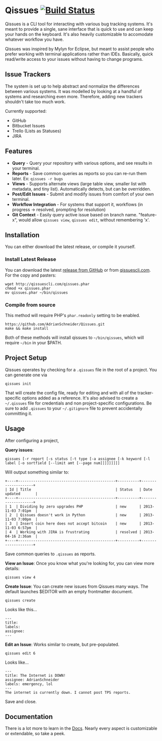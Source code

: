 # Qissues [![Build Status](https://travis-ci.org/AdrianSchneider/Qissues.png?branch=master)](https://travis-ci.org/AdrianSchneider/Qissues)
Qissues is a CLI tool for interacting with various bug tracking systems. It's meant to provide a single, sane interface that is quick to use and can keep your hands on the keyboard. It's also heavily customizable to accomodate whatever workflow you have.

Qissues was inspired by Mylyn for Eclipse, but meant to assist people who prefer working with terminal applications rather than IDEs. Basically, quick read/write access to your issues without having to change programs.

## Issue Trackers
The system is set up to help abstract and normalize the differences between various systems. It was modelled by looking at a handful of systems and researching even more. Therefore, adding new trackers shouldn't take too much work.

Currently supported:

- GitHub
- Bitbucket Issues
- Trello (Lists as Statuses)
- JIRA

## Features

- **Query** - Query your repository with various options, and see results in your terminal.
- **Reports** - Save common queries as reports so you can re-run them later. Ex: `qissues -r bugs`
- **Views** - Supports alternate views (large table view, smaller list with metadata, and tiny list). Automatically detects, but can be overridden.
- **Post/Edit Issues** - Submit and modify issues from comfort of your own terminal.
- **Workflow Integration** - For systems that support it, workflows (in progress -> resolved, prompting for resolution)
- **Git Context** - Easily query active issue based on branch name. "feature-x", would allow `qissues view`, `qissues edit`, without remembering 'x'.

## Installation

You can either download the latest release, or compile it yourself.

### Install Latest Release

You can download the latest [release from GitHub](https://github.com/AdrianSchneider/Qissues/releases) or from [qissuescli.com](http://qissuescli.com/qissues.phar). For the copy and pasters:

    wget http://qissuescli.com/qissues.phar
    chmod +x qissues.phar
    mv qissues.phar ~/bin/qissues

### Compile from source
This method will require PHP's `phar.readonly` setting to be enabled.

    https://github.com/AdrianSchneider/Qissues.git
    make && make install

Both of these methods will install qissues to `~/bin/qissues`, which will require `~/bin` in your $PATH.

## Project Setup

Qissues operates by checking for a `.qissues` file in the root of a project. You can generate one via

    qissues init

That will create the config file, ready for editing and with all of the tracker-specific options added as a reference. It's also advised to create a `~/.qissues` file for credentials and non project-specific configurations. Be sure to add `.qissues` to your `~/.gitignore` file to prevent accidentally committing it.

## Usage

After configuring a project,

**Query issues**:

    qissues [-r report [-s status [-t type [-a assignee [-k keyword [-l label [-o sortfield [--limit amt [--page num]]]]]]]]]

Will output something similar to:

    +----+---------------------------------------------+----------+--------------------+
    | Id | Title                                       | Status   | Date updated       |
    +----+---------------------------------------------+----------+--------------------+
    | 1  | Dividing by zero upgrades PHP               | new      | 2013-11-03 7:01pm  |
    | 2  | Qissues doesn't work in Python              | new      | 2013-11-03 7:00pm  |
    | 3  | Insert coin here does not accept bitcoin    | new      | 2013-11-03 6:57pm  |
    | 4  | Working with JIRA is frustrating            | resolved | 2013-04-16 2:36am  |
    +----+---------------------------------------------+----------+--------------------+

Save common queries to `.qissues` as reports.

**View an Issue**: Once you know what you're looking for, you can view more details:

    qissues view 4

**Create Issue**: You can create new issues from Qissues many ways. The default launches $EDITOR with an empty frontmatter document.

    qissues create

Looks like this...

    ---
    title:
    labels:
    assignee:
    ---

**Edit an Issue**: Works similar to create, but pre-populated.

    qissues edit 6

Looks like...

    ---
    title: The Internet is DOWN!
    assignee: AdrianSchneider
    labels: emergency, lol
    ---
    The internet is currently down. I cannot post TPS reports.

Save and close.

## Documentation
There is a lot more to learn in the [Docs](doc/). Nearly every aspect is customizable or extendable, so take a peek.
